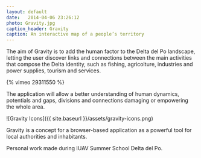 ```yaml
---
layout: default
date:   2014-04-06 23:26:12
photo: Gravity.jpg
caption_header: Gravity
caption: An interactive map of a people’s territory
---
```


The aim of Gravity is to add the human factor to the Delta del Po landscape, letting the user discover links and connections between the main activities that compose the Delta identity, such as fishing, agricolture, industries and power supplies, tourism and services.

{% vimeo 29311550 %}

The application will allow a better understanding of human dynamics, potentials and gaps, divisions and connections damaging or empowering the whole area.

![Gravity Icons]({{ site.baseurl }}/assets/gravity-icons.png)

Gravity is a concept for a browser-based application as a powerful tool for local authorities and inhabitants.

Personal work made during IUAV Summer School Delta del Po.